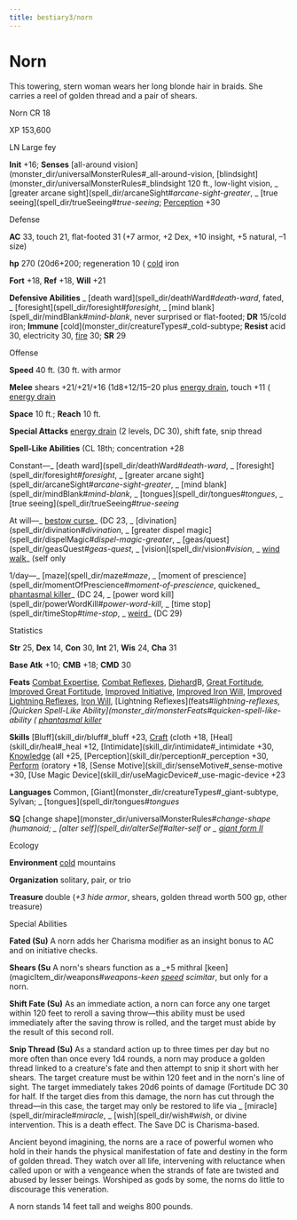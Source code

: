 ```yaml
---
title: bestiary3/norn
---
```

# Norn

This towering, stern woman wears her long blonde hair in braids. She carries a reel of golden thread and a pair of shears.

Norn CR 18

XP 153,600

LN Large fey

**Init** +16; **Senses** [all-around vision](monster_dir/universalMonsterRules#_all-around-vision, [blindsight](monster_dir/universalMonsterRules#_blindsight 120 ft., low-light vision, _ [greater arcane sight](spell_dir/arcaneSight#_arcane-sight-greater_, _ [true seeing](spell_dir/trueSeeing#_true-seeing_; [Perception](skill_dir/perception#_perception) +30

Defense

**AC** 33, touch 21, flat-footed 31 (+7 armor, +2 Dex, +10 insight, +5 natural, –1 size)

**hp** 270 (20d6+200; regeneration 10 ( [cold](monster_dir/creatureTypes#_cold-subtype) iron

**Fort** +18, **Ref** +18, **Will** +21

**Defensive Abilities** _ [death ward](spell_dir/deathWard#_death-ward_, fated, _ [foresight](spell_dir/foresight#_foresight_, _ [mind blank](spell_dir/mindBlank#_mind-blank_, never surprised or flat-footed; **DR** 15/cold iron; **Immune** [cold](monster_dir/creatureTypes#_cold-subtype; **Resist** acid 30, electricity 30, [fire](monster_dir/creatureTypes#_fire-subtype) 30; **SR** 29

Offense

**Speed** 40 ft. (30 ft. with armor

**Melee** shears +21/+21/+16 (1d8+12/15–20 plus [energy drain](monster_dir/universalMonsterRules#_energy-drain), touch +11 ( [energy drain](monster_dir/universalMonsterRules#_energy-drain)

**Space** 10 ft.; **Reach** 10 ft.

**Special Attacks** [energy drain](monster_dir/universalMonsterRules#_energy-drain) (2 levels, DC 30), shift fate, snip thread

**Spell-Like Abilities** (CL 18th; concentration +28

Constant—_ [death ward](spell_dir/deathWard#_death-ward_, _ [foresight](spell_dir/foresight#_foresight_, _ [greater arcane sight](spell_dir/arcaneSight#_arcane-sight-greater_, _ [mind blank](spell_dir/mindBlank#_mind-blank_, _ [tongues](spell_dir/tongues#_tongues_, _ [true seeing](spell_dir/trueSeeing#_true-seeing_

At will—_ [bestow curse](spell_dir/bestowCurse#_bestow-curse)_ (DC 23, _ [divination](spell_dir/divination#_divination_, _ [greater dispel magic](spell_dir/dispelMagic#_dispel-magic-greater_, _ [geas/quest](spell_dir/geasQuest#_geas-quest_, _ [vision](spell_dir/vision#_vision_, _ [wind walk](spell_dir/windWalk#_wind-walk)_ (self only

1/day—_ [maze](spell_dir/maze#_maze_, _ [moment of prescience](spell_dir/momentOfPrescience#_moment-of-prescience_, quickened_ [phantasmal killer](spell_dir/phantasmalKiller#_phantasmal-killer)_ (DC 24, _ [power word kill](spell_dir/powerWordKill#_power-word-kill_, _ [time stop](spell_dir/timeStop#_time-stop_, _ [weird](spell_dir/weird#_weird)_ (DC 29)

Statistics

**Str** 25, **Dex** 14, **Con** 30, **Int** 21, **Wis** 24, **Cha** 31

**Base Atk** +10; **CMB** +18; **CMD** 30

**Feats** [Combat Expertise](feats#_combat-expertise), [Combat Reflexes](feats#_combat-reflexes), [Diehard](feats#_diehard)B, [Great Fortitude](feats#_great-fortitude), [Improved Great Fortitude](feats#_improved-great-fortitude), [Improved Initiative](feats#_improved-initiative), [Improved Iron Will](feats#_improved-iron-will), [Improved Lightning Reflexes](feats#_improved-lightning-reflexes), [Iron Will](feats#_iron-will), [Lightning Reflexes](feats#_lightning-reflexes, [Quicken Spell-Like Ability](monster_dir/monsterFeats#_quicken-spell-like-ability (_ [phantasmal killer](spell_dir/phantasmalKiller#_phantasmal-killer)_

**Skills** [Bluff](skill_dir/bluff#_bluff +23, [Craft](skill_dir/craft#_craft) (cloth +18, [Heal](skill_dir/heal#_heal +12, [Intimidate](skill_dir/intimidate#_intimidate +30, [Knowledge](skill_dir/knowledge#_knowledge) (all +25, [Perception](skill_dir/perception#_perception +30, [Perform](skill_dir/perform#_perform) (oratory +18, [Sense Motive](skill_dir/senseMotive#_sense-motive +30, [Use Magic Device](skill_dir/useMagicDevice#_use-magic-device +23

**Languages** Common, [Giant](monster_dir/creatureTypes#_giant-subtype, Sylvan; _ [tongues](spell_dir/tongues#_tongues_

**SQ** [change shape](monster_dir/universalMonsterRules#_change-shape (humanoid; _ [alter self](spell_dir/alterSelf#_alter-self_ or _ [giant form II](spell_dir/giantForm#_giant-form-ii)_

Ecology

**Environment** [cold](monster_dir/creatureTypes#_cold-subtype) mountains

**Organization** solitary, pair, or trio

**Treasure** double (_+3 hide armor_, shears, golden thread worth 500 gp, other treasure)

Special Abilities

**Fated (Su)** A norn adds her Charisma modifier as an insight bonus to AC and on initiative checks.

**Shears (Su** A norn's shears function as a _+5 mithral [keen](magicItem_dir/weapons#_weapons-keen [speed](magicItem_dir/weapons#_weapons-speed) scimitar_, but only for a norn.

**Shift Fate (Su)** As an immediate action, a norn can force any one target within 120 feet to reroll a saving throw—this ability must be used immediately after the saving throw is rolled, and the target must abide by the result of this second roll.

**Snip Thread (Su)** As a standard action up to three times per day but no more often than once every 1d4 rounds, a norn may produce a golden thread linked to a creature's fate and then attempt to snip it short with her shears. The target creature must be within 120 feet and in the norn's line of sight. The target immediately takes 20d6 points of damage (Fortitude DC 30 for half. If the target dies from this damage, the norn has cut through the thread—in this case, the target may only be restored to life via _ [miracle](spell_dir/miracle#_miracle_, _ [wish](spell_dir/wish#_wish_, or divine intervention. This is a death effect. The Save DC is Charisma-based.

Ancient beyond imagining, the norns are a race of powerful women who hold in their hands the physical manifestation of fate and destiny in the form of golden thread. They watch over all life, intervening with reluctance when called upon or with a vengeance when the strands of fate are twisted and abused by lesser beings. Worshiped as gods by some, the norns do little to discourage this veneration.

A norn stands 14 feet tall and weighs 800 pounds.

